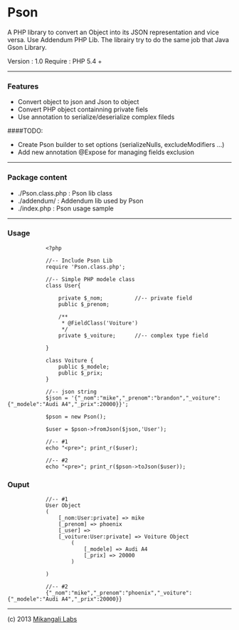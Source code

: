 Pson
====

A PHP library to convert an Object into its JSON representation and vice versa. Use Addendum PHP Lib.
The librairy try to do the same job that Java Gson Library.

Version : 1.0
Require : PHP 5.4 +
____

### Features

* Convert object to json and Json to object
* Convert PHP object containning private fiels
* Use annotation to serialize/deserialize complex fileds

####TODO:

* Create Pson builder to set options (serializeNulls, excludeModifiers ...)
* Add new annotation @Expose for managing fields exclusion

____

### Package content

* ./Pson.class.php 	: Pson lib class
* ./addendum/ 		: Addendum lib used by Pson
* ./index.php		: Pson usage sample

____

### Usage

				<?php

				//-- Include Pson Lib
				require 'Pson.class.php';

				//-- Simple PHP modele class
				class User{

					private $_nom;			//-- private field
					public $_prenom;

					/**
					 * @FieldClass('Voiture')
					 */
					private $_voiture;		//-- complex type field

				}

				class Voiture {
					public $_modele;
					public $_prix;
				}

				//-- json string
				$json = '{"_nom":"mike","_prenom":"brandon","_voiture":{"_modele":"Audi A4","_prix":20000}}';

				$pson = new Pson();

				$user = $pson->fromJson($json,'User');

				//-- #1
				echo "<pre>"; print_r($user);

				//-- #2
				echo "<pre>"; print_r($pson->toJson($user));

### Ouput

				//-- #1
				User Object
				(
				    [_nom:User:private] => mike
				    [_prenom] => phoenix
				    [_user] =>
				    [_voiture:User:private] => Voiture Object
				        (
				            [_modele] => Audi A4
				            [_prix] => 20000
				        )

				)

				//-- #2
				{"_nom":"mike","_prenom":"phoenix","_voiture":{"_modele":"Audi A4","_prix":20000}}


_____


(c) 2013 [Mikangali Labs](http://mikangali.com)

